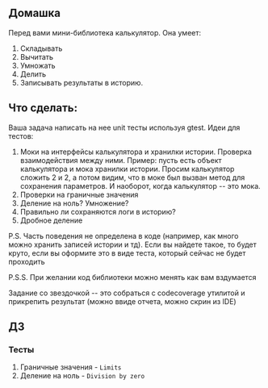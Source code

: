 ## Домашка

Перед вами мини-библиотека калькулятор. Она умеет:
1. Складывать
2. Вычитать
3. Умножать
4. Делить
5. Записывать результаты в историю.

## Что сделать:

Ваша задача написать на нее unit тесты используя gtest. Идеи для тестов:
1. Моки на интерфейсы калькулятора и хранилки истории. Проверка взаимодействия между ними.
Пример: пусть есть объект калькулятора и мока хранилки истории. Просим калькулятор сложить 2 и 2, а потом видим, что в
моке был вызван метод для сохранения параметров. И наоборот, когда калькулятор -- это мока.
2. Проверки на граничные значения
3. Деление на ноль? Умножение?
4. Правильно ли сохраняются логи в историю? 
5. Дробное деление

P.S. Часть поведения не определена в коде (например, как много можно хранить записей истории и тд). 
Если вы найдете такое, то будет круто, если вы оформите это в виде теста, который сейчас не будет проходить

P.S.S. При желании код библиотеки можно менять как вам вздумается

Задание со звездочкой -- это собраться с codecoverage утилитой и прикрепить результат (можно ввиде отчета, можно скрин из IDE) 


## ДЗ  
### Тесты  
1. Граничные значения - `Limits`
2. Деление на ноль - `Division by zero`